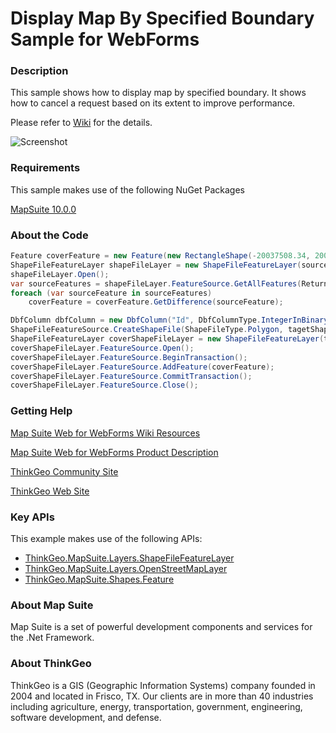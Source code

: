 # Display Map By Specified Boundary Sample for WebForms

### Description
This sample shows how to display map by specified boundary. It shows how to cancel a request based on its extent to improve performance.  

Please refer to [Wiki](http://wiki.thinkgeo.com/wiki/map_suite_web_for_webforms) for the details.

![Screenshot](https://github.com/ThinkGeo/DisplayMapBySpecifiedBoundarySample-ForWebForms/blob/master/Screenshot.gif)

### Requirements
This sample makes use of the following NuGet Packages

[MapSuite 10.0.0](https://www.nuget.org/packages?q=ThinkGeo)

### About the Code
```csharp
Feature coverFeature = new Feature(new RectangleShape(-20037508.34, 20037508.34, 20037508.34, -20037508.34));
ShapeFileFeatureLayer shapeFileLayer = new ShapeFileFeatureLayer(sourceShapeFile);
shapeFileLayer.Open();
var sourceFeatures = shapeFileLayer.FeatureSource.GetAllFeatures(ReturningColumnsType.AllColumns);
foreach (var sourceFeature in sourceFeatures)
    coverFeature = coverFeature.GetDifference(sourceFeature);

DbfColumn dbfColumn = new DbfColumn("Id", DbfColumnType.IntegerInBinary, 4, 0);
ShapeFileFeatureSource.CreateShapeFile(ShapeFileType.Polygon, tagetShapeFile, new[] { dbfColumn });
ShapeFileFeatureLayer coverShapeFileLayer = new ShapeFileFeatureLayer(tagetShapeFile, GeoFileReadWriteMode.ReadWrite);
coverShapeFileLayer.FeatureSource.Open();
coverShapeFileLayer.FeatureSource.BeginTransaction();
coverShapeFileLayer.FeatureSource.AddFeature(coverFeature);
coverShapeFileLayer.FeatureSource.CommitTransaction();
coverShapeFileLayer.FeatureSource.Close();
```
### Getting Help

[Map Suite Web for WebForms Wiki Resources](http://wiki.thinkgeo.com/wiki/map_suite_web_for_webforms)

[Map Suite Web for WebForms Product Description](https://thinkgeo.com/ui-controls#web-platforms)

[ThinkGeo Community Site](http://community.thinkgeo.com/)

[ThinkGeo Web Site](http://www.thinkgeo.com)

### Key APIs
This example makes use of the following APIs:

- [ThinkGeo.MapSuite.Layers.ShapeFileFeatureLayer](http://wiki.thinkgeo.com/wiki/api/thinkgeo.mapsuite.layers.shapefilefeaturelayer)
- [ThinkGeo.MapSuite.Layers.OpenStreetMapLayer](http://wiki.thinkgeo.com/wiki/api/ThinkGeo.MapSuite.Layers.OpenStreetMapLayer)
- [ThinkGeo.MapSuite.Shapes.Feature](http://wiki.thinkgeo.com/wiki/api/ThinkGeo.MapSuite.Shapes.Feature)

### About Map Suite
Map Suite is a set of powerful development components and services for the .Net Framework.

### About ThinkGeo
ThinkGeo is a GIS (Geographic Information Systems) company founded in 2004 and located in Frisco, TX. Our clients are in more than 40 industries including agriculture, energy, transportation, government, engineering, software development, and defense.

